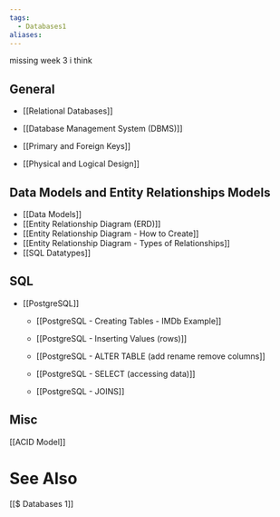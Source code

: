 ```yaml
---
tags:
  - Databases1
aliases:
---
```


missing week 3 i think


## General
- [[Relational Databases]]
- [[Database Management System (DBMS)]]
- [[Primary and Foreign Keys]]

- [[Physical and Logical Design]]


## Data Models and Entity Relationships Models
- [[Data Models]]
- [[Entity Relationship Diagram (ERD)]]
- [[Entity Relationship Diagram -  How to Create]]
- [[Entity Relationship Diagram - Types of Relationships]]
- [[SQL Datatypes]]

## SQL
- [[PostgreSQL]]
	- [[PostgreSQL - Creating Tables - IMDb Example]]
	- [[PostgreSQL - Inserting Values (rows)]]
	- [[PostgreSQL - ALTER TABLE (add  rename remove columns]]
	- [[PostgreSQL - SELECT (accessing data)]]

	- [[PostgreSQL - JOINS]]
## Misc
[[ACID Model]]

# See Also
[[$ Databases 1]]
